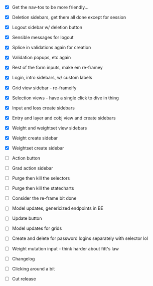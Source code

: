 - [x] Get the nav-tos to be more friendly...
- [x] Deletion sidebars, get them all done except for session
- [x] Logout sidebar w/ deletion button
- [x] Sensible messages for logout
- [x] Splice in validations again for creation

- [x] Validation popups, etc again
- [x] Rest of the form inputs, make em re-framey
- [x] Login, intro sidebars, w/ custom labels

- [x] Grid view sidebar - re-frameify
- [x] Selection views - have a single click to dive in thing

- [x] Input and loss create sidebars
- [x] Entry and layer and cobj view and create sidebars

- [x] Weight and weightset view sidebars
- [x] Weight create sidebar
- [x] Weightset create sidebar
- [ ] Action button
- [ ] Grad action sidebar
- [ ] Purge then kill the selectors
- [ ] Purge then kill the statecharts
- [ ] Consider the re-frame bit done

- [ ] Model updates, genericized endpoints in BE
- [ ] Update button
- [ ] Model updates for grids
- [ ] Create and delete for password logins separately with selector lol
- [ ] Weight mutation input - think harder about fitt's law

- [ ] Changelog
- [ ] Clicking around a bit
- [ ] Cut release
